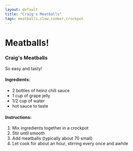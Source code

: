 ```yaml
---
layout: default
title: "Craig's Meatballs"
tags: meatballs,slow,cooker,crockpot
---
```

# Meatballs!

### Craig's Meatballs
So easy and tasty!

#### Ingredients:
- 2 bottles of heinz chili sauce
- 1 cup of grape jelly
- 1/2 cup of water
- hot sauce to taste

#### Instructions:
1. Mix ingredients together in a crockpot
2. Stir until smooth
3. Add meatballs (typically about 70 small)
4. Let cook for about an hour, stirring every once and awhile
